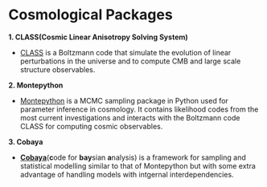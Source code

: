 # Cosmological Packages
**1. CLASS(Cosmic Linear Anisotropy Solving System)**  
* [CLASS](https://github.com/sivasishpaul/class_public.git) is a Boltzmann code that simulate the evolution of linear perturbations in the universe and to compute CMB and large scale structure observables.

**2. Montepython** 
* [Montepython](https://github.com/brinckmann/montepython_public.git) is a MCMC sampling package in Python used for parameter inference in cosmology. It contains likelihood codes from the most current investigations and interacts with the Boltzmann code CLASS for computing cosmic observables.

**3. Cobaya** 
* [**Cobaya**](https://github.com/CobayaSampler/cobaya)(**c**ode for **bay**sian **a**nalysis) is a framework for sampling and statistical modelling similar to that of Montepython but with some extra advantage of handling models with intgernal interdependencies.
